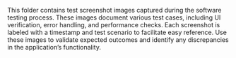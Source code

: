 This folder contains test screenshot images captured during the software testing process. These images document various test cases, including UI verification, error handling, and performance checks. Each screenshot is labeled with a timestamp and test scenario to facilitate easy reference. Use these images to validate expected outcomes and identify any discrepancies in the application’s functionality.
